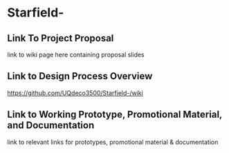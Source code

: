 # Starfield-

## Link To Project Proposal
link to wiki page here containing proposal slides

## Link to Design Process Overview
https://github.com/UQdeco3500/Starfield-/wiki

## Link to Working Prototype, Promotional Material, and Documentation
link to relevant links for prototypes, promotional material & documentation
